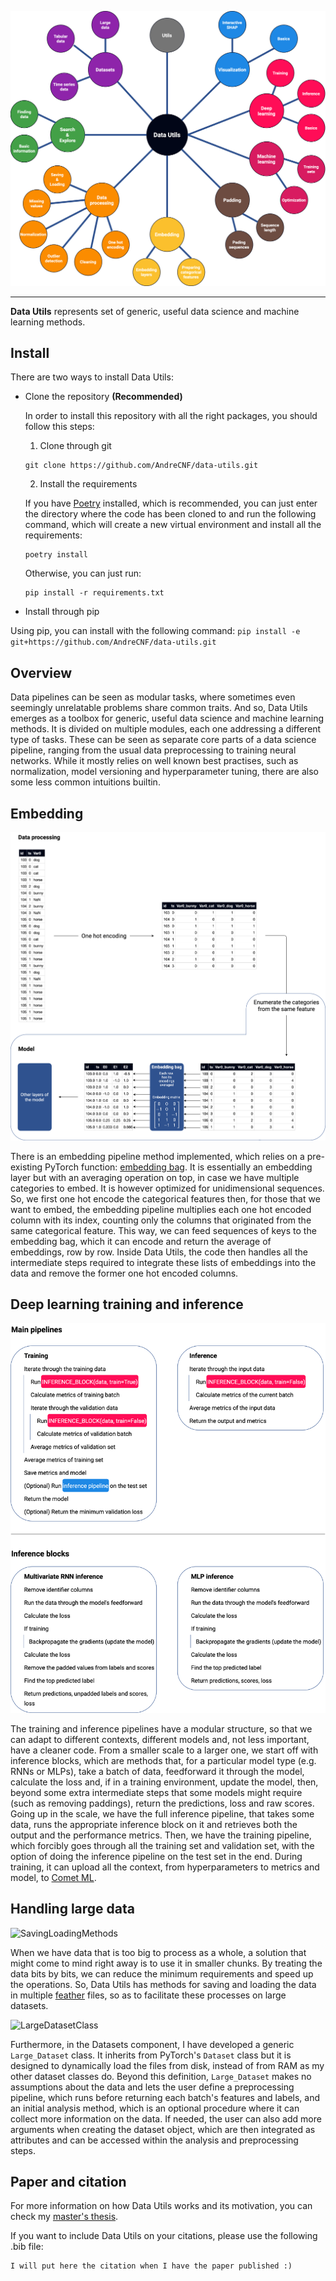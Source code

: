 ![Data Utils diagram](https://raw.githubusercontent.com/AndreCNF/data-utils/master/docs/images/DataUtilsMap.png)

---

**Data Utils** represents set of generic, useful data science and machine learning methods.

## Install

There are two ways to install Data Utils:

* Clone the repository **(Recommended)**

  In order to install this repository with all the right packages, you should follow this steps:

  1. Clone through git

  ```
  git clone https://github.com/AndreCNF/data-utils.git
  ```

  2. Install the requirements

  If you have [Poetry](https://python-poetry.org/) installed, which is recommended, you can just enter the directory where the code has been cloned to and run the following command, which will create a new virtual environment and install all the requirements:

  ```
  poetry install
  ```

  Otherwise, you can just run:

  ```
  pip install -r requirements.txt
  ```

* Install through pip

Using pip, you can install with the following command:
`pip install -e git+https://github.com/AndreCNF/data-utils.git`

## Overview

Data pipelines can be seen as modular tasks, where sometimes even seemingly unrelatable problems share common traits. And so, Data Utils emerges as a toolbox for generic, useful data science and machine learning methods. It is divided on multiple modules, each one addressing a different type of tasks. These can be seen as separate core parts of a data science pipeline, ranging from the usual data preprocessing to training neural networks. While it mostly relies on well known best practises, such as normalization, model versioning and hyperparameter tuning, there are also some less common intuitions builtin.

## Embedding

![Embedding pipeline](https://raw.githubusercontent.com/AndreCNF/data-utils/master/docs/images/EmbeddingPipeline.png)

There is an embedding pipeline method implemented, which relies on a pre-existing PyTorch function: [embedding bag](https://pytorch.org/docs/stable/generated/torch.nn.EmbeddingBag.html). It is essentially an embedding layer but with an averaging operation on top, in case we have multiple categories to embed. It is however optimized for unidimensional sequences. So, we first one hot encode the categorical features then, for those that we want to embed, the embedding pipeline multiplies each one hot encoded column with its index, counting only the columns that originated from the same categorical feature. This way, we can feed sequences of keys to the embedding bag, which it can encode and return the average of embeddings, row by row. Inside Data Utils, the code then handles all the intermediate steps required to integrate these lists of embeddings into the data and remove the former one hot encoded columns.

## Deep learning training and inference

![Training and inference](https://raw.githubusercontent.com/AndreCNF/data-utils/master/docs/images/TrainingInferencePipelines.png)

The training and inference pipelines have a modular structure, so that we can adapt to different contexts, different models and, not less important, have a cleaner code. From a smaller scale to a larger one, we start off with inference blocks, which are methods that, for a particular model type (e.g. RNNs or MLPs), take a batch of data, feedforward it through the model, calculate the loss and, if in a training environment, update the model, then, beyond some extra intermediate steps that some models might require (such as removing paddings), return the predictions, loss and raw scores. Going up in the scale, we have the full inference pipeline, that takes some data, runs the appropriate inference block on it and retrieves both the output and the performance metrics. Then, we have the training pipeline, which forcibly goes through all the training set and validation set, with the option of doing the inference pipeline on the test set in the end. During training, it can upload all the context, from hyperparameters to metrics and model, to [Comet ML](https://www.comet.ml/).

## Handling large data

![SavingLoadingMethods](https://raw.githubusercontent.com/AndreCNF/data-utils/master/docs/images/)

When we have data that is too big to process as a whole, a solution that might come to mind right away is to use it in smaller chunks. By treating the data bits by bits, we can reduce the minimum requirements and speed up the operations. So, Data Utils has methods for saving and loading the data in multiple [feather](https://arrow.apache.org/docs/python/feather.html) files, so as to facilitate these processes on large datasets.

![LargeDatasetClass](https://raw.githubusercontent.com/AndreCNF/data-utils/master/docs/images/)

Furthermore, in the Datasets component, I have developed a generic `Large_Dataset` class. It inherits from PyTorch's `Dataset` class but it is designed to dynamically load the files from disk, instead of from RAM as my other dataset classes do. Beyond this definition, `Large_Dataset` makes no assumptions about the data and lets the user define a preprocessing pipeline, which runs before returning each batch's features and labels, and an initial analysis method, which is an optional procedure where it can collect more information on the data. If needed, the user can also add more arguments when creating the dataset object, which are then integrated as attributes and can be accessed within the analysis and preprocessing steps.

## Paper and citation

For more information on how Data Utils works and its motivation, you can check my [master's thesis](http://andrecnf.github.io/master-thesis).

If you want to include Data Utils on your citations, please use the following .bib file:

```
I will put here the citation when I have the paper published :)
```
